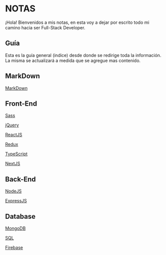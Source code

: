 # NOTAS

¡Hola! Bienvenidos a mis notas, en esta voy a dejar por escrito todo mi camino hacia ser Full-Stack Developer.

## Guía

Esta es la guía general (indice) desde donde se redirige toda la información.
La misma se actualizará a medida que se agregue mas contenido.

## MarkDown

[MarkDown](MARKDOWN.md)

## Front-End

[Sass](public/Front-End/Sass/Sass.md)

[jQuery](public/Front-End/JQuery/JQuery.md)

[ReactJS](public/Front-End/ReactJS/ReactJS.md)

[Redux](public/Front-End/Redux/Redux.md)

[TypeScript](public/Front-End/TypeScript/TypeScript.md)

[NextJS](public/Front-End/NextJS/NextJS.md)

## Back-End

[NodeJS](public/BackEnd/NodeJS/NodeJS.md)

[ExpressJS](public/BackEnd/ExpressJS/ExpressJS.md)

## Database

[MongoDB](public/BackEnd/Back-End.md)

[SQL](public/DataBase/SQL/SQL.md)

[Firebase](public/DataBase/Firebase/Firebase.md)
